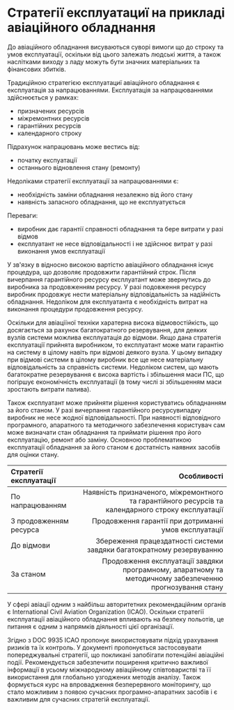 Стратегії експлуатациї на прикладі авіаційного обладнання
=================

До авіаційного обладнання висуваються суворі вимоги що до строку та умов експлуатації,
оскільки від цього залежать людські життя, а також наслітками виходу з ладу можуть бути значних матеріальних та фінансових збитків.

Традиційною стратегією експлуатациї авіаційного обладнання є експлуатація за напрацюваннями. Експлуатація за напрацюваннями здійснюється у рамках:
- призначених ресурсів
- міжремонтних ресурсів
- гарантійних ресурсів
- календарного строку

Підрахунок напрацювань може вестись від:
- початку експуатації
- останнього відновлення стану (ремонту)

Недоліками стратегії експлуатації за напрацюваннями є:
- необхідність заміни обладнання незалежно від його стану
- наявність запасного обладнання, що не експлуатується

Переваги:
- виробник дає гарантії справності обладнання та бере витрати у разі відмов
- експлуатант не несе відповідальності і не здійснює витрат у разі виконання умов експлуатації

У зв'язку в відносно високою вартістю авіаційного обладнання існує процедура, що дозволяє продовжити гарантійний строк. Після вичерпання гарантійного ресурсу експлуатант може звернутись до виробника за продовженням ресурсу. У разі подовження ресурсу виробник продовжує нести матеріальну відповідальність за надійність обладнання. Недоліком для експлуатанта є необхідність витрат на виконання процедури продовження ресурсу.

Оскільки для авіаціїної техніки харатерна висока відмовостійкість, що досягається за рахунок багатократного резервування, для деяких вузлів системи можлива експлуатація до відмови. Якщо дана стратегія експлуатації прийнята виробником, то експлуатант може мати гарантію на систему в цілому навіть при відмові деякого вузла. У цьому випадку при відмові системи в цілому виробник все ще несе матеріальну відповідальність за справність системи. Недоліком систем, що мають багатократне резервування є висока вартість і збільшення маси ПС, що погіршує економічність експлуатації (в тому числі зі збільшенням маси зростають витрати палива).

Також єксплуатант може прийняти рішення користуватись обладнанням за його станом. У разі вичерпання гарантійного ресурсувипадку виробник не несе жодної відповідальності. При наявності відповідного програмного, апаратного та методичного забезпечення користувач сам може визначати стан обладнання та приймати рішення про його експлуатацію, ремонт або заміну. Основною проблематикою експлуатації обладнання за його станом є достатність наявних засобів для оцінки стану.

| Стратегії експлуатації | Особливості  |
| :--------------------- | ------------:|
| По напрацюванням       | Наявність призначеного, міжремонтного та гарантійного ресурсів та календарного строку експлуатації |
| З продовженням ресурса | Продовження гарантії при дотриманні умов експлуатації |
| До відмови             | Збереження працездатності системи завдяки багатократному резервуванню |
| За станом              | Продовження експлуатації завдяки програмному, апаратному та методичному забезпеченню прогнозування стану |

У сфері авіації одним з найбільш авторитетних рекомендаційним органів є International Civil Aviation Organization (ICAO). Оскільки стратегії експлуатації авіаційного обладнання впливають на безпеку польотів, це питання є одним  з напрямків діяльності цієї організації.

Згідно з DOC 9935 ICAO пропонує використовувати підхід урахування ризиків та їх контроль. У документі пропонується застосовувати попереджувальні стратегії, що покликані
запобігати потенційні авіаційні події. Рекомендується забезпечити
поширення критично важливої інформації в усьому міжнародному авіаційному співтоваристві та її використання для глобально узгоджених методів аналізу.
Також формується курс на впровадження безперервного моніторингу, що стало можливим з появою сучасних програмно-апаратних засобів і є важливим для сучасних стратегій експлуатації.
